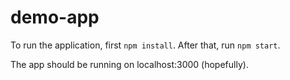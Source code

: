 # demo-app

To run the application, first ```npm install```. After that, run ```npm start```.

The app should be running on localhost:3000 (hopefully).